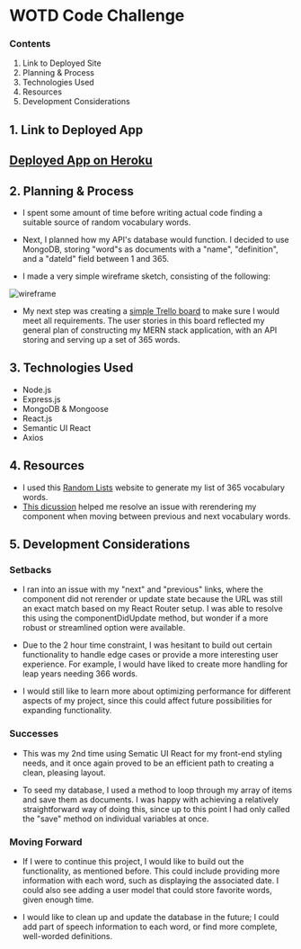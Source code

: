 # WOTD Code Challenge

### Contents

1. Link to Deployed Site
2. Planning & Process
3. Technologies Used
4. Resources
5. Development Considerations

## 1. Link to Deployed App

## [Deployed App on Heroku](https://ef-wotd.herokuapp.com/)

## 2. Planning & Process

- I spent some amount of time before writing actual code finding a suitable source of random vocabulary words. 

- Next, I planned how my API's database would function. I decided to use MongoDB, storing "word"s as documents with a "name", "definition", and a "dateId" field between 1 and 365.

- I made a very simple wireframe sketch, consisting of the following: 

![wireframe](https://66.media.tumblr.com/9c5e7a0f35d63372801ad2faa6385be2/tumblr_pktatvOt4K1uj0ljmo1_1280.png)

- My next step was creating a [simple Trello board](https://trello.com/b/IDWPjoLW/ef-wotd-board) to make sure I would meet all requirements. The user stories in this board reflected my general plan of constructing my MERN stack application, with an API storing and serving up a set of 365 words.

## 3. Technologies Used

- Node.js
- Express.js
- MongoDB & Mongoose
- React.js
- Semantic UI React
- Axios

## 4. Resources

- I used this [Random Lists](https://www.randomlists.com/random-vocabulary-words) website to generate my list of 365 vocabulary words.
- [This dicussion](https://www.reddit.com/r/reactjs/comments/8fu5td/how_to_get_a_component_to_rerender_when_the_url/) helped me resolve an issue with rerendering my component when moving between previous and next vocabulary words.

## 5. Development Considerations

### Setbacks

- I ran into an issue with my "next" and "previous" links, where the component did not rerender or update state because the URL was still an exact match based on my React Router setup. I was able to resolve this using the componentDidUpdate method, but wonder if a more robust or streamlined option were available.

- Due to the 2 hour time constraint, I was hesitant to build out certain functionality to handle edge cases or provide a more interesting user experience. For example, I would have liked to create more handling for leap years needing 366 words.

- I would still like to learn more about optimizing performance for different aspects of my project, since this could affect future possibilities for expanding functionality. 

### Successes

- This was my 2nd time using Sematic UI React for my front-end styling needs, and it once again proved to be an efficient path to creating a clean, pleasing layout.

- To seed my database, I used a method to loop through my array of items and save them as documents. I was happy with achieving a relatively straightforward way of doing this, since up to this point I had only called the "save" method on individual variables at once.

### Moving Forward

- If I were to continue this project, I would like to build out the functionality, as mentioned before. This could include providing more information with each word, such as displaying the associated date. I could also see adding a user model that could store favorite words, given enough time.

- I would like to clean up and update the database in the future; I could add part of speech information to each word, or find more complete, well-worded definitions.